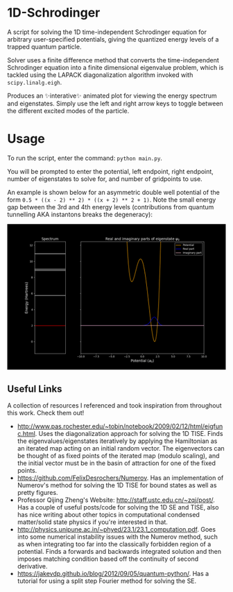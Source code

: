 # 1D-Schrodinger
A script for solving the 1D time-independent Schrodinger equation for arbitrary user-specified potentials, giving the quantized energy levels of a trapped quantum particle.

Solver uses a finite difference method that converts the time-independent Schrodinger equation into a finite dimensional eigenvalue problem, which is tackled using the LAPACK diagonalization algorithm invoked with `scipy.linalg.eigh`. 

Produces an ✨interative✨ animated plot for viewing the energy spectrum and eigenstates. Simply use the left and right arrow keys to toggle between the different excited modes of the particle.  

# Usage
To run the script, enter the command: ```python main.py```. 

You will be prompted to enter the potential, left endpoint, right endpoint, number of eigenstates to solve for, and number of gridpoints to use.

An example is shown below for an asymmetric double well potential of the form ```0.5 * ((x - 2) ** 2) * ((x + 2) ** 2 + 1)```. Note the small energy gap between the 3rd and 4th energy levels (contributions from quantum tunnelling AKA instantons breaks the degeneracy):

![Asymmetric double well](https://github.com/SyuW/1D-Schrodinger/blob/master/demos/double_well.gif)

## Useful Links
A collection of resources I referenced and took inspiration from throughout this work. Check them out!
- http://www.pas.rochester.edu/~tobin/notebook/2009/02/12/html/eigfunc.html. Uses the diagonalization approach for solving the 1D TISE. Finds the eigenvalues/eigenstates iteratively by applying the Hamiltonian as an iterated map acting on an initial random vector. The eigenvectors can be thought of as fixed points of the iterated map (modulo scaling), and the initial vector must be in the basin of attraction for one of the fixed points. 
- https://github.com/FelixDesrochers/Numerov. Has an implementation of Numerov's method for solving the 1D TISE for bound states as well as pretty figures.
- Professor Qijing Zheng's Website: http://staff.ustc.edu.cn/~zqj/post/. Has a couple of useful posts/code for solving the 1D SE and TISE, also has nice writing about other topics in computational condensed matter/solid state physics if you're interested in that.
- http://physics.unipune.ac.in/~phyed/23.1/23.1_computation.pdf. Goes into some numerical instability issues with the Numerov method, such as when integrating too far into the classically forbidden region of a potential. Finds a forwards and backwards integrated solution and then imposes matching condition based off the continuity of second derivative.
- https://jakevdp.github.io/blog/2012/09/05/quantum-python/. Has a tutorial for using a split step Fourier method for solving the SE.
